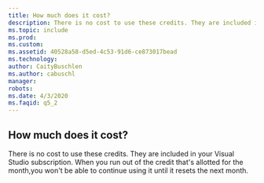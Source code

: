 ```yaml
---
title: How much does it cost?
description: There is no cost to use these credits. They are included in your Visual Studio subscription. When you run out of the credit that’s...
ms.topic: include
ms.prod: 
ms.custom: 
ms.assetid: 40528a58-d5ed-4c53-91d6-ce873017bead
ms.technology: 
author: CaityBuschlen
ms.author: cabuschl
manager: 
robots: 
ms.date: 4/3/2020
ms.faqid: q5_2
---
```


## How much does it cost?

There is no cost to use these credits. They are included in your Visual Studio subscription. When you run out of the credit that's allotted for the month,you won't be able to continue using it until it resets the next month.
